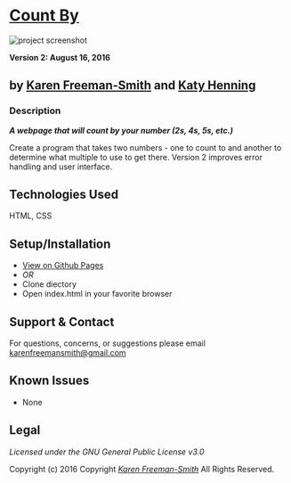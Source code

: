 # [Count By](http://karenfreemansmith.github.io/countby)
![project screenshot](/img/screenshot.jpg)

__Version 2: August 16, 2016__
## by [Karen Freeman-Smith](https://karenfreemansmith.github.io) and [Katy Henning](https://katycodes.github.io/portfolio)

### Description
__*A webpage that will count by your number (2s, 4s, 5s, etc.)*__

Create a program that takes two numbers - one to count to and another to determine what multiple to use to get there.
Version 2 improves error handling and user interface.

## Technologies Used
HTML, CSS

## Setup/Installation
* [View on Github Pages](https://karenfreemansmith.github.io/EpicIntroWk1-PetWebsite)
* _OR_
* Clone diectory 
* Open index.html in your favorite browser

## Support & Contact
For questions, concerns, or suggestions please email karenfreemansmith@gmail.com

## Known Issues
* None

## Legal
*Licensed under the GNU General Public License v3.0*

Copyright (c) 2016 Copyright _[Karen Freeman-Smith](https://karenfreemansmith.github.io)_ All Rights Reserved.
